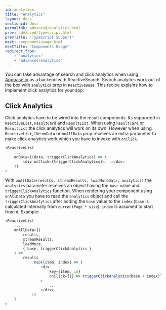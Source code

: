```yaml
---
id: analytics
title: "Analytics"
layout: docs
sectionid: docs
permalink: advanced/analytics.html
prev: advanced/typescript.html
prevTitle: "TypeScript Support"
next: componentsusage.html
nextTitle: "Components Usage"
redirect_from:
    - "analytics"
    - "advanced/analytics"
---
```



You can take advantage of search and click analytics when using [Appbase.io](https://appbase.io) as a backend with ReactiveSearch. Search analytics work out of the box with `analytics` prop in `ReactiveBase`. This recipe explains how to implement click analytics for your app.

## Click Analytics

Click analytics have to be wired into the result components. Its supported in `ReactiveList`, `ResultCard` and `ResultList`. When using `ResultCard` or `ResultList` the click analytics will work on its own. However when using `ReactiveList`, the `onData` or `onAllData` prop receives an extra parameter to make click analytics work which you have to invoke with `onClick`.

```js
<ReactiveList
    ...
    onData={(data, triggerClickAnalytics) => (
        <div onClick={triggerClickAnalytics}>...</div>
    )}
>
```

With `onAllData(results, streamResults, loadMoreData, analytics)` the `analytics` parameter receives an object having the `base` value and `triggerClickAnalytics` function. When rendering your component using `onAllData` you have to read the `analytics` object and call the `triggerClickAnalytics` after adding the `base` value to the `index` (`base` is calculated internally from `currentPage * size`). `index` is assumed to start from `0`. Example:

```js
<ReactiveList
    ...
    onAllData={(
        results,
        streamResults,
        loadMore,
        { base, triggerClickAnalytics }
    ) =>
        results
            .map((item, index) => (
                <div
                    key={item._id}
                    onClick={() => triggerClickAnalytics(base + index)}
                >
                    ...
                </div>
            ))
    }
>
```
